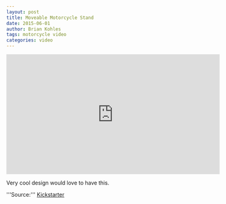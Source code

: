 ```yaml
---
layout: post
title: Moveable Motorcycle Stand
date: 2015-06-01
author: Brian Kohles
tags: motorcycle video
categories: video
---
```


<iframe width="560" height="315" src="https://www.youtube.com/embed/ihgqJlMP3p0" frameborder="0" allowfullscreen></iframe>

Very cool design would love to have this.

'''Source:''' [Kickstarter](https://www.kickstarter.com/projects/1140924745/phoenix-racing-stands-innovative-motorcycle-stands)
